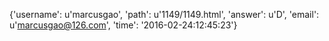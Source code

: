{'username': u'marcusgao', 'path': u'1149/1149.html', 'answer': u'D', 'email': u'marcusgao@126.com', 'time': '2016-02-24:12:45:23'}